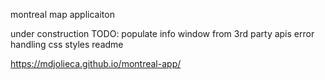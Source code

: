 montreal map applicaiton

 under construction
 TODO:
  populate info window from 3rd party apis
  error handling
  css styles 
  readme
 
 
 https://mdjolieca.github.io/montreal-app/

